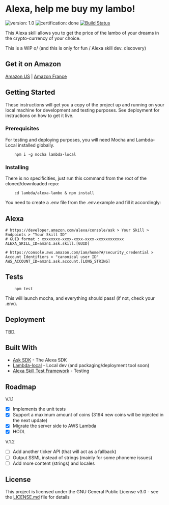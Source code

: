 # Alexa, help me buy my lambo!

![version: 1.0](https://img.shields.io/badge/version:-1.0-green.svg "version-1.0")
![certification: done](https://img.shields.io/badge/certification:-done-green.svg "certification-done")
[![Build Status](https://travis-ci.org/PaulFasola/alexa-skill-lambo.svg?branch=master)](https://travis-ci.org/PaulFasola/alexa-skill-lambo)

This Alexa skill allows you to get the price of the lambo of your dreams in the crypto-currency of your choice.

This is a WIP o/ (and this is only for fun / Alexa skill dev. discovery)

## Get it on Amazon 

[Amazon US](https://www.amazon.com/dp/B07KWB41M2) | [Amazon France](https://www.amazon.fr/dp/B07KWB41M2)

## Getting Started

These instructions will get you a copy of the project up and running on your local machine for development and testing purposes.
See deployment for instructions on how to get it live.

### Prerequisites

For testing and deploying purposes, you will need Mocha and Lambda-Local installed globally.

```
    npm i -g mocha lambda-local
```

### Installing

There is no specificities, just run this command from the root of the cloned/downloaded repo:

```
    cd lambda/alexa-lambo & npm install
```

You need to create a .env file from the .env.example and fill it accordingly:

## Alexa

```
# https://developer.amazon.com/alexa/console/ask > Your Skill > Endpoints > "Your Skill ID"
# GUID format : xxxxxxxx-xxxx-xxxx-xxxx-xxxxxxxxxxxx
ALEXA_SKILL_ID=amzn1.ask.skill.[GUID]

# https://console.aws.amazon.com/iam/home?#/security_credential > Account Identifiers > "canonical user ID"
AWS_ACCOUNT_ID=amzn1.ask.account.[LONG_STRING]
```

## Tests

```
    npm test
```

This will launch mocha, and everything should pass! (if not, check your .env).

## Deployment

TBD.

## Built With

- [Ask SDK](https://github.com/alexa/alexa-skills-kit-sdk-for-nodejs) - The Alexa SDK
- [Lambda-local](https://github.com/ashiina/lambda-local) - Local dev (and packaging/deployment tool soon)
- [Alexa Skill Test Framework](https://github.com/BrianMacIntosh/alexa-skill-test-framework) - Testing

## Roadmap

V.1.1

- [x] Implements the unit tests
- [x] Support a maximum amount of coins (3194 new coins will be injected in the next update)
- [x] Migrate the server side to AWS Lambda
- [x] HODL

V.1.2

- [ ] Add another ticker API (that will act as a fallback)
- [ ] Output SSML instead of strings (mainly for some phoneme issues)
- [ ] Add more content (strings) and locales

## License

This project is licensed under the GNU General Public License v3.0 - see the [LICENSE.md](LICENSE.md) file for details
